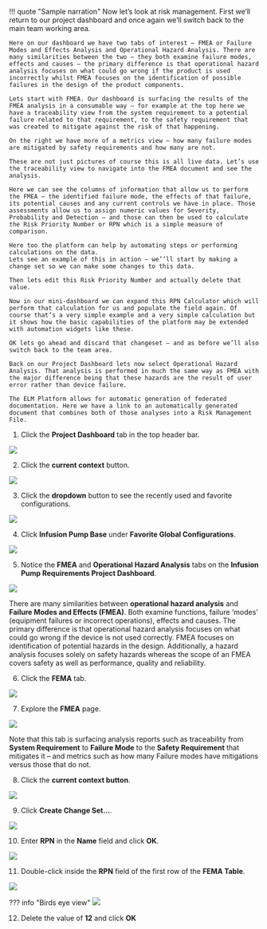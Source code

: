!!! quote "Sample narration"
    Now let’s look at risk management.
    First we’ll return to our project dashboard and once again we’ll switch back to the main team working area.

    Here on our dashboard we have two tabs of interest – FMEA or Failure Modes and Effects Analysis and Operational Hazard Analysis. There are many similarities between the two – they both examine failure modes, effects and causes – the primary difference is that operational hazard analysis focuses on what could go wrong if the product is used incorrectly whilst FMEA focuses on the identification of possible failures in the design of the product components.

    Lets start with FMEA. Our dashboard is surfacing the results of the FMEA analysis in a consumable way – for example at the top here we have a traceability view from the system requirement to a potential failure related to that requirement, to the safety requirement that was created to mitigate against the risk of that happening.

    On the right we have more of a metrics view – how many failure modes are mitigated by safety requirements and how many are not.

    These are not just pictures of course this is all live data. Let’s use the traceability view to navigate into the FMEA document and see the analysis.

    Here we can see the columns of information that allow us to perform the FMEA – the identified failure mode, the effects of that failure, its potential causes and any current controls we have in place. Those assessments allow us to assign numeric values for Severity, Probability and Detection – and those can then be used to calculate the Risk Priority Number or RPN which is a simple measure of comparison.

    Here too the platform can help by automating steps or performing calculations on the data.
    Lets see an example of this in action – we’’ll start by making a change set so we can make some changes to this data.

    Then lets edit this Risk Priority Number and actually delete that value.

    Now in our mini-dashboard we can expand this RPN Calculator which will perform that calculation for us and populate the field again. Of course that’s a very simple example and a very simple calculation but it shows how the basic capabilities of the platform may be extended with automation widgets like these.

    OK lets go ahead and discard that changeset – and as before we’ll also switch back to the team area.

    Back on our Project Dashboard lets now select Operational Hazard Analysis. That analysis is performed in much the same way as FMEA with the major difference being that these hazards are the result of user error rather than device failure.

    The ELM Platform allows for automatic generation of federated documentation. Here we have a link to an automatically generated document that combines both of those analyses into a Risk Management File.

1. Click the **Project Dashboard** tab in the top header bar.

![](_attachments/ProjectDashboard-2.png)

2. Click the **current context** button.

![](_attachments/CurrentContext-3.png)

3. Click the **dropdown** button to see the recently used and favorite configurations.

![](_attachments/CurrentContext-3-Pulldown.png)

4. Click **Infusion Pump Base** under **Favorite Global Configurations**.

![](_attachments/CurrentContext-3-IPB.png)

5. Notice the **FMEA** and **Operational Hazard Analysis** tabs on the **Infusion Pump Requirements Project Dashboard**.

![](_attachments/DashboardTabs.png)

There are many similarities between **operational hazard analysis** and **Failure Modes and Effects (FMEA)**. Both examine functions, failure ‘modes’ (equipment failures or incorrect operations), effects and causes. The primary difference is that operational hazard analysis focuses on what could go wrong if the device is not used correctly. FMEA focuses on identification of potential hazards in the design. Additionally, a hazard analysis focuses solely on safety hazards whereas the scope of an FMEA covers safety as well as performance, quality and reliability.

6. Click the **FEMA** tab.

![](_attachments/DashboardTabsFEMA.png)

7. Explore the **FMEA** page.

![](_attachments/FEMA.png)

Note that this tab is surfacing analysis reports such as traceability from **System Requirement** to **Failure Mode** to the **Safety Requirement** that mitigates it – and metrics such as how many Failure modes have mitigations versus those that do not.

8. Click the **current context button**.

![](_attachments/CurrentContext-FEMA.png)

9. Click **Create Change Set...**.

![](_attachments/CurrentContext-FEMA-CreateChangeSet.png)

10. Enter **RPN** in the **Name** field and click **OK**.

![](_attachments/FEMA-NewChangeSet.png)

11. Double-click inside the **RPN** field of the first row of the **FEMA Table**.

![](_attachments/FEMATable-RPN.png)

??? info "Birds eye view"
    ![](_attachments/FEMATable-RPN-BEV.png)

12. Delete the value of **12** and click **OK**
